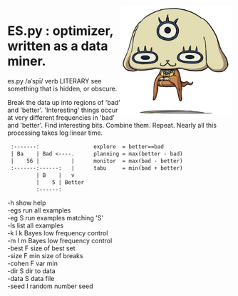 <img align=right width=250 src="/docs/espy.png">

# ES.py :  optimizer, written as a data miner.  

es.py /əˈspī/ verb LITERARY see something that is hidden, or obscure.
  
Break the data up into regions of 'bad' and 'better'. 'Interesting'
things occur at very different frequencies in 'bad' and 'better'.
Find interesting bits. Combine them. Repeat. Nearly all this
processing takes log linear time.

     :-------:                 explore  = better==bad
     | Ba    | Bad <----.      planning = max(better - bad)
     |    56 |          |      monitor  = max(bad - better)
     :-------:------:   |      tabu     = min(bad + better)
             | B    |   v
             |    5 | Better
             :------:

 -h            show help   
 -egs          run all examples   
 -eg S         run examples matching 'S'  
 -ls           list all examples   
 -k I          k Bayes low frequency control  
 -m I          m Bayes low frequency control  
 -best F       size of best set  
 -size F       min size of breaks  
 -cohen F      var min  
 -dir S        dir to data  
 -data S       data file  
 -seed I       random number seed  
